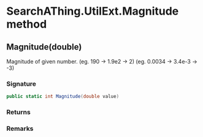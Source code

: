 # SearchAThing.UtilExt.Magnitude method
## Magnitude(double)
Magnitude of given number. (eg. 190 -> 1.9e2 -> 2)
            (eg. 0.0034 -> 3.4e-3 -> -3)

### Signature
```csharp
public static int Magnitude(double value)
```
### Returns

### Remarks

